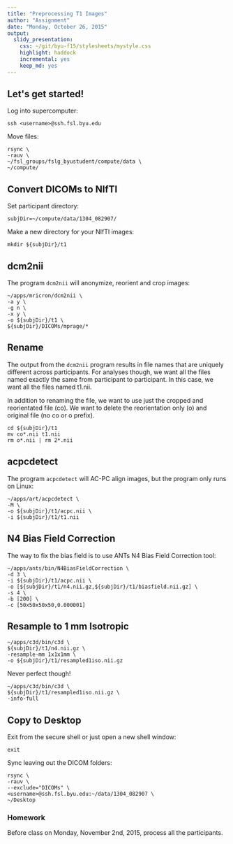 ```yaml
---
title: "Preprocessing T1 Images"
author: "Assignment"
date: "Monday, October 26, 2015"
output:
  slidy_presentation:
    css: ~/git/byu-f15/stylesheets/mystyle.css
    highlight: haddock
    incremental: yes
    keep_md: yes
---
```


## Let's get started!

Log into supercomputer:

```
ssh <username>@ssh.fsl.byu.edu
```

Move files:

```
rsync \
-rauv \
~/fsl_groups/fslg_byustudent/compute/data \
~/compute/
```

## Convert DICOMs to NIfTI

Set participant directory:

```
subjDir=~/compute/data/1304_082907/
```

Make a new directory for your NIfTI images:

```
mkdir ${subjDir}/t1
```

## dcm2nii

The program `dcm2nii` will anonymize, reorient and crop images:

```
~/apps/mricron/dcm2nii \
-a y \
-g n \
-x y \
-o ${subjDir}/t1 \
${subjDir}/DICOMs/mprage/*
```

## Rename

The output from the `dcm2nii` program results in file names that are uniquely different across participants. For analyses though, we want all the files named exactly the same from participant to participant. In this case, we want all the files named t1.nii.

In addition to renaming the file, we want to use just the cropped and reorientated file (co). We want to delete the reorientation only (o) and original file (no co or o prefix).

```
cd ${subjDir}/t1
mv co*.nii t1.nii
rm o*.nii | rm 2*.nii
```

## acpcdetect

The program `acpcdetect` will AC-PC align images, but the program only runs on Linux:

```
~/apps/art/acpcdetect \
-M \
-o ${subjDir}/t1/acpc.nii \
-i ${subjDir}/t1/t1.nii
```

## N4 Bias Field Correction

The way to fix the bias field is to use ANTs N4 Bias Field Correction tool:

```
~/apps/ants/bin/N4BiasFieldCorrection \
-d 3 \
-i ${subjDir}/t1/acpc.nii \
-o [${subjDir}/t1/n4.nii.gz,${subjDir}/t1/biasfield.nii.gz] \
-s 4 \
-b [200] \
-c [50x50x50x50,0.000001]
```

## Resample to 1 mm Isotropic

```
~/apps/c3d/bin/c3d \
${subjDir}/t1/n4.nii.gz \
-resample-mm 1x1x1mm \
-o ${subjDir}/t1/resampled1iso.nii.gz
```

Never perfect though!

```
~/apps/c3d/bin/c3d \
${subjDir}/t1/resampled1iso.nii.gz \
-info-full
```

## Copy to Desktop

Exit from the secure shell or just open a new shell window:

```
exit
```

Sync leaving out the DICOM folders:

```
rsync \
-rauv \
--exclude="DICOMs" \
<username>@ssh.fsl.byu.edu:~/data/1304_082907 \
~/Desktop
```

### Homework

Before class on Monday, November 2nd, 2015, process all the participants.


